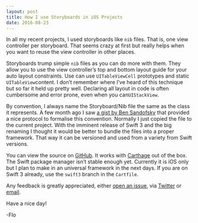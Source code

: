 ```yaml
---
layout: post
title: How I use Storyboards in iOS Projects
date: 2016-08-23
---
```


In all my recent projects, I used storyboards like `nib` files. That is, one view controller per storyboard. That seems crazy at first but really helps when you want to reuse the view controller in other places.

Storyboards trump simple `nib` files as you can do more with them. They allow you to use the view controller’s top and bottom layout guide for your auto layout constraints. Use can use `UITableViewCell` prototypes and static `UITableView`content. I don’t remember where I’ve heard of this technique but so far it held up pretty well. Declaring all layout in code is often cumbersome and error prone, even when you can`UIStackView`.

By convention, I always name the Storyboard/Nib file the same as the class it represents. A few month ago I saw [a gist by Ben Sandofsky](https://gist.github.com/sandofsky/0a8b5977afb16af1c6083fe97f0ac867) that provided a nice protocol to formalise this convention. Normally I just copied the file to the current project. With the imminent release of Swift 3 and the big renaming I thought it would be better to bundle the files into a proper framework. That way it can be versioned and used from a variety from Swift versions.

You can view the source on [GitHub](https://github.com/florianbuerger/interfacebacked). It works with [Carthage](https://github.com/carthage/carthage) out of the box. The Swift package manager isn’t stable enough yet. Currently it is iOS only but I plan to make in an universal framework in the next days. If you are on Swift 3 already, use the `swift3` branch in the `Cartfile`.

Any feedback is greatly appreciated, either [open an issue](https://github.com/florianbuerger/interfacebacked/issues), via [Twitter](https://twitter.com/florianbuerger) or [email](mailto:hi@florianbuerger.com?subject=InterfaceBacked).

Have a nice day!

-Flo
